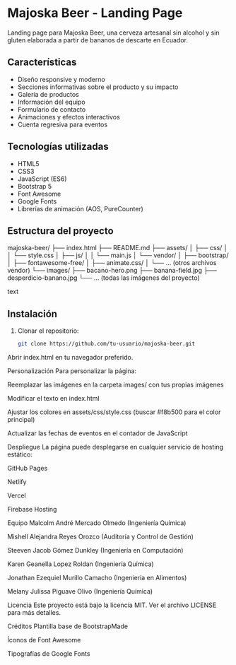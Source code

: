 # Majoska Beer - Landing Page

Landing page para Majoska Beer, una cerveza artesanal sin alcohol y sin gluten elaborada a partir de bananos de descarte en Ecuador.

## Características

- Diseño responsive y moderno
- Secciones informativas sobre el producto y su impacto
- Galería de productos
- Información del equipo
- Formulario de contacto
- Animaciones y efectos interactivos
- Cuenta regresiva para eventos

## Tecnologías utilizadas

- HTML5
- CSS3
- JavaScript (ES6)
- Bootstrap 5
- Font Awesome
- Google Fonts
- Librerías de animación (AOS, PureCounter)

## Estructura del proyecto
majoska-beer/
├── index.html
├── README.md
├── assets/
│ ├── css/
│ │ └── style.css
│ ├── js/
│ │ └── main.js
│ └── vendor/
│ ├── bootstrap/
│ ├── fontawesome-free/
│ ├── animate.css/
│ └── ... (otros archivos vendor)
└── images/
├── bacano-hero.png
├── banana-field.jpg
├── desperdicio-banano.jpg
└── ... (todas las imágenes del proyecto)

text

## Instalación

1. Clonar el repositorio:
   ```bash
   git clone https://github.com/tu-usuario/majoska-beer.git
Abrir index.html en tu navegador preferido.

Personalización
Para personalizar la página:

Reemplazar las imágenes en la carpeta images/ con tus propias imágenes

Modificar el texto en index.html

Ajustar los colores en assets/css/style.css (buscar #f8b500 para el color principal)

Actualizar las fechas de eventos en el contador de JavaScript

Despliegue
La página puede desplegarse en cualquier servicio de hosting estático:

GitHub Pages

Netlify

Vercel

Firebase Hosting

Equipo
Malcolm André Mercado Olmedo (Ingeniería Química)

Mishell Alejandra Reyes Orozco (Auditoría y Control de Gestión)

Steeven Jacob Gómez Dunkley (Ingeniería en Computación)

Karen Geanella Lopez Roldan (Ingeniería Química)

Jonathan Ezequiel Murillo Camacho (Ingeniería en Alimentos)

Melany Julissa Piguave Olivo (Ingeniería Química)

Licencia
Este proyecto está bajo la licencia MIT. Ver el archivo LICENSE para más detalles.

Créditos
Plantilla base de BootstrapMade

Íconos de Font Awesome

Tipografías de Google Fonts
